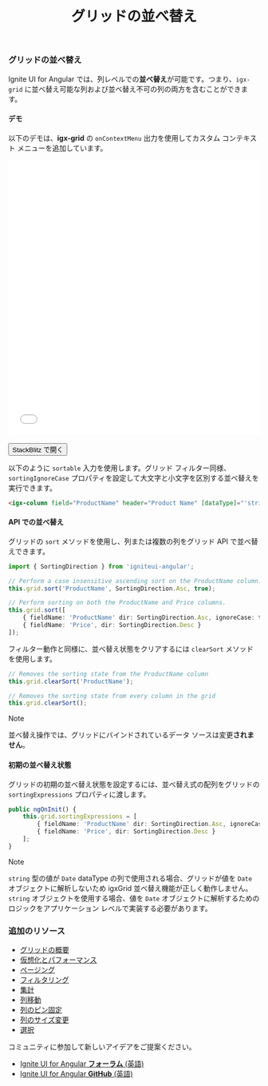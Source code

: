 ﻿---
title: グリッドの並べ替え
_description: Ignite UI for Angular Data Grid コントロールは、タッチ レスポンシブなデータ グリッドです。階層およびリスト ビューなどの機能があります。
_keywords: Ignite UI for Angular, UI コントロール, Angular ウィジェット, web ウィジェット, UI ウィジェット, Angular, ネイティブ Angular コンポーネント スィート, ネイティブ Angular コントロール, ネイティブ Angular コンポーネント ライブラリ, Angular Data Grid コンポーネント, Angular Data Grid コントロール, Angular Grid コンポーネント, Angular Grid コントロール, Angular 高いパフォーマンス Grid, 並べ替え機能, 並べ替え
_language: ja
---

### グリッドの並べ替え

Ignite UI for Angular では、列レベルでの**並べ替え**が可能です。つまり、`igx-grid` に並べ替え可能な列および並べ替え不可の列の両方を含むことができます。

#### デモ
以下のデモは、**igx-grid** の `onContextMenu` 出力を使用してカスタム コンテキスト メニューを追加しています。

<div class="sample-container loading" style="height:550px">
    <iframe id="grid-sample-iframe" src='{environment:demosBaseUrl}/grid-sorting-sample' width="100%" height="100%" seamless frameBorder="0" onload="onSampleIframeContentLoaded(this);"></iframe>
</div>
<br/>
<div>
<button data-localize="stackblitz" class="stackblitz-btn" data-iframe-id="grid-sample-iframe" data-demos-base-url="{environment:demosBaseUrl}">StackBlitz で開く</button>
</div>
<div class="divider--half"></div>

以下のように `sortable` 入力を使用します。グリッド フィルター同様、`sortingIgnoreCase` プロパティを設定して大文字と小文字を区別する並べ替えを実行できます。

```html
<igx-column field="ProductName" header="Product Name" [dataType]="'string'" sortable="true"></igx-column>
```

#### API での並べ替え

グリッドの `sort` メソッドを使用し、列または複数の列をグリッド API で並べ替えできます。

```typescript
import { SortingDirection } from 'igniteui-angular';

// Perform a case insensitive ascending sort on the ProductName column.
this.grid.sort('ProductName', SortingDirection.Asc, true);

// Perform sorting on both the ProductName and Price columns.
this.grid.sort([
    { fieldName: 'ProductName' dir: SortingDirection.Asc, ignoreCase: true },
    { fieldName: 'Price', dir: SortingDirection.Desc }
]);
```

フィルター動作と同様に、並べ替え状態をクリアするには `clearSort` メソッドを使用します。

```typescript
// Removes the sorting state from the ProductName column
this.grid.clearSort('ProductName');

// Removes the sorting state from every column in the grid
this.grid.clearSort();
```

> [!NOTE]
> 並べ替え操作では、グリッドにバインドされているデータ ソースは変更**されません**。

#### 初期の並べ替え状態

グリッドの初期の並べ替え状態を設定するには、並べ替え式の配列をグリッドの `sortingExpressions` プロパティに渡します。

```typescript
public ngOnInit() {
    this.grid.sortingExpressions = [
        { fieldName: 'ProductName' dir: SortingDirection.Asc, ignoreCase: true },
        { fieldName: 'Price', dir: SortingDirection.Desc }
    ];
}
```

> [!NOTE]
> `string` 型の値が `Date` dataType の列で使用される場合、グリッドが値を `Date` オブジェクトに解析しないため igxGrid 並べ替え機能が正しく動作しません。`string` オブジェクトを使用する場合、値を `Date` オブジェクトに解析するためのロジックをアプリケーション レベルで実装する必要があります。

<div class="divider--half"></div>

### 追加のリソース
<div class="divider--half"></div>

* [グリッドの概要](grid.md)
* [仮想化とパフォーマンス](grid_virtualization.md)
* [ページング](grid_paging.md)
* [フィルタリング](grid_filtering.md)
* [集計](grid_summaries.md)
* [列移動](grid_column_moving.md)
* [列のピン固定](grid_column_pinning.md)
* [列のサイズ変更](grid_column_resizing.md)
* [選択](grid_selection.md)

<div class="divider--half"></div>
コミュニティに参加して新しいアイデアをご提案ください。

* [Ignite UI for Angular **フォーラム** (英語)](https://www.infragistics.com/community/forums/f/ignite-ui-for-angular)
* [Ignite UI for Angular **GitHub** (英語)](https://github.com/IgniteUI/igniteui-angular)
